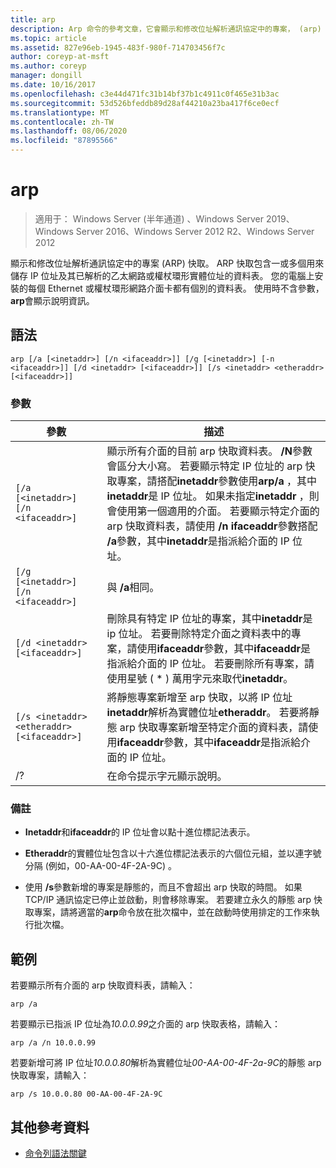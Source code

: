 ```yaml
---
title: arp
description: Arp 命令的參考文章，它會顯示和修改位址解析通訊協定中的專案， (arp) 快取，用來儲存 IP 位址及其解析的實體位址。
ms.topic: article
ms.assetid: 827e96eb-1945-483f-980f-714703456f7c
author: coreyp-at-msft
ms.author: coreyp
manager: dongill
ms.date: 10/16/2017
ms.openlocfilehash: c3e44d471fc31b14bf37b1c4911c0f465e31b3ac
ms.sourcegitcommit: 53d526bfeddb89d28af44210a23ba417f6ce0ecf
ms.translationtype: MT
ms.contentlocale: zh-TW
ms.lasthandoff: 08/06/2020
ms.locfileid: "87895566"
---
```

# <a name="arp"></a>arp

> 適用于： Windows Server (半年通道) 、Windows Server 2019、Windows Server 2016、Windows Server 2012 R2、Windows Server 2012

顯示和修改位址解析通訊協定中的專案 (ARP) 快取。 ARP 快取包含一或多個用來儲存 IP 位址及其已解析的乙太網路或權杖環形實體位址的資料表。 您的電腦上安裝的每個 Ethernet 或權杖環形網路介面卡都有個別的資料表。 使用時不含參數， **arp**會顯示說明資訊。

## <a name="syntax"></a>語法

```
arp [/a [<inetaddr>] [/n <ifaceaddr>]] [/g [<inetaddr>] [-n <ifaceaddr>]] [/d <inetaddr> [<ifaceaddr>]] [/s <inetaddr> <etheraddr> [<ifaceaddr>]]
```

### <a name="parameters"></a>參數

| 參數 | 描述 |
| --------- | ----------- |
| `[/a [<inetaddr>] [/n <ifaceaddr>]` | 顯示所有介面的目前 arp 快取資料表。 **/N**參數會區分大小寫。 若要顯示特定 IP 位址的 arp 快取專案，請搭配**inetaddr**參數使用**arp/a** ，其中**inetaddr**是 IP 位址。 如果未指定**inetaddr** ，則會使用第一個適用的介面。 若要顯示特定介面的 arp 快取資料表，請使用 **/n ifaceaddr**參數搭配 **/a**參數，其中**inetaddr**是指派給介面的 IP 位址。 |
| `[/g [<inetaddr>] [/n <ifaceaddr>]` | 與 **/a**相同。 |
| `[/d <inetaddr> [<ifaceaddr>]` | 刪除具有特定 IP 位址的專案，其中**inetaddr**是 ip 位址。 若要刪除特定介面之資料表中的專案，請使用**ifaceaddr**參數，其中**ifaceaddr**是指派給介面的 IP 位址。 若要刪除所有專案，請使用星號 ( * ) 萬用字元來取代**inetaddr**。 |
| `[/s <inetaddr> <etheraddr> [<ifaceaddr>]` | 將靜態專案新增至 arp 快取，以將 IP 位址**inetaddr**解析為實體位址**etheraddr**。 若要將靜態 arp 快取專案新增至特定介面的資料表，請使用**ifaceaddr**參數，其中**ifaceaddr**是指派給介面的 IP 位址。 |
| /? | 在命令提示字元顯示說明。 |

### <a name="remarks"></a>備註

- **Inetaddr**和**ifaceaddr**的 IP 位址會以點十進位標記法表示。

- **Etheraddr**的實體位址包含以十六進位標記法表示的六個位元組，並以連字號分隔 (例如，00-AA-00-4F-2A-9C) 。

- 使用 **/s**參數新增的專案是靜態的，而且不會超出 arp 快取的時間。 如果 TCP/IP 通訊協定已停止並啟動，則會移除專案。 若要建立永久的靜態 arp 快取專案，請將適當的**arp**命令放在批次檔中，並在啟動時使用排定的工作來執行批次檔。

## <a name="examples"></a>範例

若要顯示所有介面的 arp 快取資料表，請輸入：

```
arp /a
```

若要顯示已指派 IP 位址為*10.0.0.99*之介面的 arp 快取表格，請輸入：

```
arp /a /n 10.0.0.99
```

若要新增可將 IP 位址*10.0.0.80*解析為實體位址*00-AA-00-4F-2a-9C*的靜態 arp 快取專案，請輸入：

```
arp /s 10.0.0.80 00-AA-00-4F-2A-9C
```

## <a name="additional-references"></a>其他參考資料

- [命令列語法關鍵](command-line-syntax-key.md)
